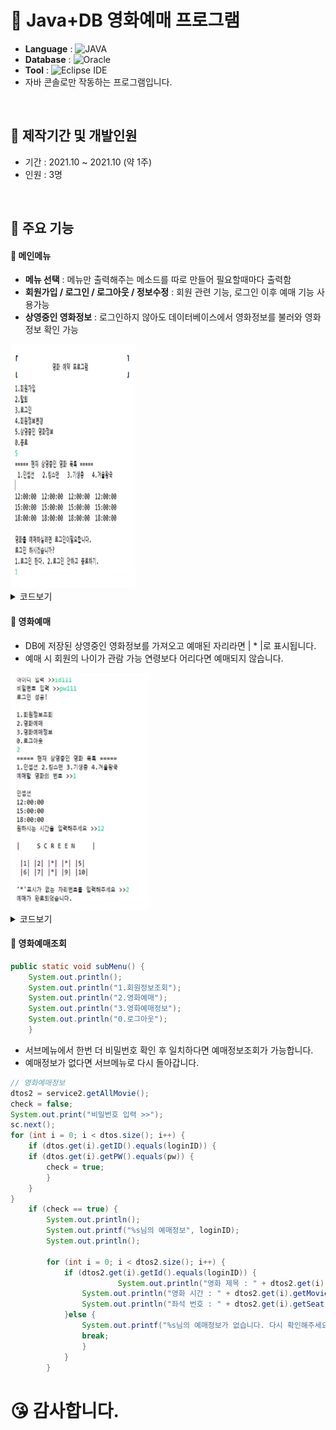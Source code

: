 # 🎥 Java+DB 영화예매 프로그램
- <b>Language</b> : <img alt="JAVA" src="https://img.shields.io/badge/JAVA-007396?style=flat-square&logo=java&logoColor=white"/>
- <b>Database</b> : <img alt="Oracle" src ="https://img.shields.io/badge/Oracle-%23F00000.svg?style=flat-square&logo=oracle&logoColor=white" />
- <b>Tool</b> : <img alt="Eclipse IDE" src="https://img.shields.io/badge/Eclipse IDE-2C2255?style=flat-square&logo=Eclipse IDE&logoColor=white"/>
- 자바 콘솔로만 작동하는 프로그램입니다.

<br>

## 🔖 제작기간 및 개발인원
- 기간 : 2021.10 ~ 2021.10 (약 1주)
- 인원 : 3명

<br>

## 🔖 주요 기능

#### 🔸 메인메뉴
- <b>메뉴 선택</b> : 메뉴만 출력해주는 메소드를 따로 만들어 필요할때마다 출력함
- <b>회원가입 / 로그인 / 로그아웃 / 정보수정</b> : 회원 관련 기능, 로그인 이후 예매 기능 사용가능
- <b>상영중인 영화정보</b> : 로그인하지 않아도 데이터베이스에서 영화정보를 불러와 영화정보 확인 가능

<img src="img/main.PNG" width="200" height="390" >

<details>
<summary>코드보기</summary>
<div markdown="1">

```java
///Main_Controller.java
check = false;
System.out.print("아이디 입력 >>");
id = sc.next();
System.out.print("비밀번호 입력 >>");
pw = sc.next();
dtos = service.getAllMembers();
for (int i = 0; i < dtos.size(); i++) {
	if (dtos.get(i).getID().equals(id)) {
		if (dtos.get(i).getPW().equals(pw)) {
			check = true;
		}
	}
}
	if (check == false) {
		System.out.println("아이디 혹은 비밀번호를 다시 확인해주세요.");
	}

public static void Menu() {
	System.out.println("1.회원가입");
	System.out.println("2.탈퇴");
	System.out.println("3.로그인");
	System.out.println("4.회원정보변경");
	System.out.println("5.상영중인 영화정보");
	System.out.println("0.종료");

}
```
				
</div>
</details>

#### 🔸 영화예매
- DB에 저장된 상영중인 영화정보를 가져오고 예매된 자리라면 | * |로 표시됩니다.
- 예매 시 회원의 나이가 관람 가능 연령보다 어리다면 예매되지 않습니다.

<img src="img/sub.PNG" width="220" height="380" >

	
<details>
<summary>코드보기</summary>
<div markdown="1">
	
```java

//나이제한
for (int i = 0; i < dtos2.size(); i++) {
	if (dtos2.get(i).getTitle() == title)
		movie_age_limit = dtos2.get(i).getAge_Limit(); // movie_age_limit에 제한나이를 저장
}

for (int i = 0; i < dtos.size(); i++) {
	if (dtos.get(i).getID().equals(loginID))
		member_age = dtos.get(i).getBorn(); // member_age에 회원 나이를 저장
}

if (movie_age_limit > member_age) {
	System.out.print("해당 영화의 상영등급은 " + movie_age_limit + "세 이상 관람가능이며\n");
	System.out.print("회원님의 나이는 " + member_age + "세 이므로 예매하실 수 없습니다.\n");
	break;
}
```

```java
//영화 예매
System.out.print("원하시는 시간을 입력해주세요 >>");
String timechoice = sc.next();
System.out.println();
System.out.println("|     S C R E E N     |");
System.out.println();

for (int i = 0; i < dtos2.size(); i++) {
	if (dtos2.get(i).getTitle().equals(title)) {
	if (dtos2.get(i).getMovie_Time().contains(timechoice)) {
		timeSelect = dtos2.get(i).getMovie_Time(); // timeSelect에 영화시간정보 저장
		if (dtos2.get(i).getReserved() != 0) { // 이미 예약돼있다면 숫자대신 *로 표시
			System.out.print(" |*|");
		} else if (dtos2.get(i).getReserved() == 0) {
			int seat = dtos2.get(i).getSeat(); // db좌석정보를 seat에 저장
			if (seat == 6) { // 콘솔창 줄바꿈
				System.out.println();
			}
			if (seat != 0) { // 더미시트판별
				System.out.print(" |" + seat + "|");
			}
		}
	}
	System.out.println("\n");
	System.out.print("'*'표시가 없는 자리번호를 입력해주세요 >>");
	timeSelect = timeSelect.substring(11, 19);
	seatchoice = sc.nextInt();
	dtos2 = service2.UpdateMovieReserved(title, timeSelect, seatchoice, loginID);

	break;
```
				 
</div>
</details>


#### 🔸 영화예매조회

```java
public static void subMenu() {
	System.out.println();
	System.out.println("1.회원정보조회");
	System.out.println("2.영화예매");
	System.out.println("3.영화예매정보");
	System.out.println("0.로그아웃");
	}
```

- 서브메뉴에서 한번 더 비밀번호 확인 후 일치하다면 예매정보조회가 가능합니다.
- 예매정보가 없다면 서브메뉴로 다시 돌아갑니다.

```java
// 영화예매정보
dtos2 = service2.getAllMovie();
check = false;
System.out.print("비밀번호 입력 >>");
sc.next();
for (int i = 0; i < dtos.size(); i++) {
	if (dtos.get(i).getID().equals(loginID)) {
	if (dtos.get(i).getPW().equals(pw)) {
		check = true;
		}
	}
}
	if (check == true) {
		System.out.println();
		System.out.printf("%s님의 예매정보", loginID);
		System.out.println();

		for (int i = 0; i < dtos2.size(); i++) {
			if (dtos2.get(i).getId().equals(loginID)) {
                		System.out.println("영화 제목 : " + dtos2.get(i).getTitle());
				System.out.println("영화 시간 : " + dtos2.get(i).getMovie_Time().substring(11, 19));
				System.out.println("좌석 번호 : " + dtos2.get(i).getSeat());
			}else {
				System.out.printf("%s님의 예매정보가 없습니다. 다시 확인해주세요", loginID);
				break;
				}
			}
		}
```

# 😘 감사합니다.

